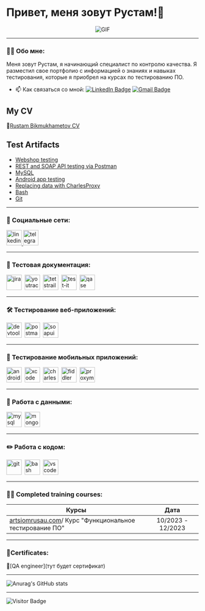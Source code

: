 # Привет, меня зовут Рустам!🦕
<div align="center">

![GIF](https://media.giphy.com/media/l0K4n42JVSqqUvAQg/giphy.gif)
  
</div>

---

### 👨‍💻 Обо мне:

Меня зовут Рустам, я начинающий специалист по контролю качества. Я разместил свое портфолио с информацией о знаниях и навыках тестирования, которые я приобрел на курсах по тестированию ПО.

- 📫 Как связаться со мной: [![LinkedIn Badge](https://img.shields.io/badge/-@RustamBikmukhametov-blue?style=flat&logo=LinkedIn&logoColor=white)](https://www.linkedin.com/in/rustambikmukhametov/) [![Gmail Badge](https://img.shields.io/badge/-Gmail-red?style=flat&logo=Gmail&logoColor=white)](mailto:rustam.bikmukhametov@gmail.com)

## My CV 

 📄[Rustam Bikmukhametov CV](https://naberezhnye.hh.ru/resume/5478aa0aff09e6f6720039ed1f633874777246)


</p>
<h2>Test Artifacts </h2>
<p> 
 <ul>
<li>  <a href="https://github.com/RustamFOX23/Web-shop-testing">Webshop testing</a>  </li>
<li>  <a href="https://github.com/RustamFOX23/API-testing"> REST and SOAP API testing via Postman </a>   </li>
<li> <a href="https://github.com/RustamFOX23/MySQL">MySQL</a>   </li>
<li>  <a href="https://github.com/RustamFOX23/Mobile-Testing"> Android app testing</a>   </li>
<li> <a href="https://github.com/RustamFOX23/Charles-Proxy">Replacing data with CharlesProxy</a>  </li>
<li> <a href="https://github.com/RustamFOX23/bash"> Bash </a>  </li>
<li> <a href="https://github.com/RustamFOX23/GIT"> Git </a> </li>
</ul>
</p>

---

### 🤝 Социальные сети:

  <div id="badges">
    <a href="https://www.linkedin.com/in/rustambikmukhametov/" target="_blank">
      <img src="https://cdn-icons-png.flaticon.com/512/2504/2504799.png" width="40" height="40" alt="linkedin" />
    </a>
    <a href="https://t.me/kanlzer" target="_blank">
      <img src="https://cdn-icons-png.flaticon.com/512/2111/2111646.png" width="40" height="40" alt="telegram" />
    </a>
  </div>

---

### 📁 Тестовая документация:

<div>
  <img src="https://cdn.jsdelivr.net/gh/devicons/devicon/icons/jira/jira-original.svg" title="jira" alt="jira" width="40" height="40"/>&nbsp
  <img src="https://upload.wikimedia.org/wikipedia/commons/thumb/8/8d/YouTrack_Icon.svg/1024px-YouTrack_Icon.svg.png?20200803082248" title="youtrack" alt="youtrack" width="40" height="40"/>&nbsp
  <img src="https://codahosted.io/packs/21236/unversioned/assets/LOGO/ba1091c59bab89cd2fd0f289622731fe16113d7b00905abe64759c313a4b73b76c1b0426076ed76cb74752234c734131df46992d5b8b48fc13e264240e4f7119f736cfeb64df36ded54b5cbf6198b9cadedf18dd0cac5c7dbcd16e6336c29363cd1292ba" title="testrail" alt="tetstrail" width="40" height="40"/>&nbsp
  <img src="https://docs.testit.software/images/testit_logo_icon.png" title="test-it" alt="test-it" width="40" height="40"/>&nbsp
  <img src="https://luna1.co/eb0187.png" title="qase" alt="qase" width="40" height="40"/>&nbsp
  
</div>

---

### 🛠 Тестирование веб-приложений:

<div>
  <img src="https://d33wubrfki0l68.cloudfront.net/38b5c953a4667366685d55db55d057c86db1fc54/a0fdc/static/acae6b24d940347661ca901ea07f47c1/chrome-dev-logo-icon.png" title="devtools" alt="devtools" width="40" height="40"/>&nbsp
  <img src="https://seeklogo.com/images/P/postman-logo-0087CA0D15-seeklogo.com.png" title="postman" alt="postman" width="40" height="40"/>&nbsp
  <img src="https://static0.smartbear.co/smartbearbrand/media/images/home/soapui-icon.svg" title="soapui" alt="soapui" width="40" height="40"/>&nbsp
</div>

---

### 📱 Тестирование мобильных приложений:

<div>
  <img src="https://cdn.jsdelivr.net/gh/devicons/devicon/icons/androidstudio/androidstudio-original.svg" title="android-studio" alt="android-studio" width="40" height="40"/>&nbsp
  <img src="https://cdn.jsdelivr.net/gh/devicons/devicon/icons/xcode/xcode-original.svg" title="xcode" alt="xcode" width="40" height="40"/>&nbsp
  <img src="https://cdn.icon-icons.com/icons2/3053/PNG/512/charles_proxy_macos_bigsur_icon_190302.png" title="charles-proxy" alt="charles-proxy" width="40" height="40"/>&nbsp
  <img src="https://www.megaleechers.com/storage/Fiddler-Everywhere-Icon.png" title="fiddler" alt="fiddler" width="40" height="40"/>&nbsp
  <img src="https://pbs.twimg.com/profile_images/1589614420766126080/slAIVDtr_400x400.jpg" title="proxyman" alt="proxyman" width="40" height="40"/>&nbsp
</div>


---

### 💾 Работа с данными:

<div>
  <img src="https://cdn.jsdelivr.net/gh/devicons/devicon/icons/mysql/mysql-original.svg" title="mysql" alt="mysql" width="40" height="40"/>&nbsp
  <img src="https://cdn.jsdelivr.net/gh/devicons/devicon/icons/mongodb/mongodb-original.svg" title="mongodb" alt="mongodb" width="40" height="40"/>&nbsp
</div>

---

### ✏️ Работа с кодом:

<div>
  <img src="https://cdn.jsdelivr.net/gh/devicons/devicon/icons/git/git-original.svg" title="git" alt="git" width="40" height="40"/>&nbsp
  <img src="https://upload.wikimedia.org/wikipedia/commons/thumb/4/4b/Bash_Logo_Colored.svg/1024px-Bash_Logo_Colored.svg.png?20180723054350" title="bash" alt="bash" width="40" height="40"/>&nbsp
  <img src="https://cdn.jsdelivr.net/gh/devicons/devicon/icons/vscode/vscode-original.svg" title="vscode" alt="vscode" width="40" height="40"/>&nbsp
  
</div>

---

### 👨‍🎓 Completed training courses:

| Курсы                                                           | Дата              |
| ----------------------------------------------------------------| :---------------: |
| [artsiomrusau.com](https://artsiomrusau.com/)/ Курс "Функциональное тестирование ПО"              | 10/2023 - 12/2023 |

---
### 📜Certificates:

🔗[QA engineer](тут будет сертификат)

---

![Anurag's GitHub stats](https://github-readme-stats.vercel.app/api?username=TimtestQA&show_icons=true&theme=radical)

---





![Visitor Badge](https://visitor-badge.laobi.icu/badge?page_id=RustamFOX23)
